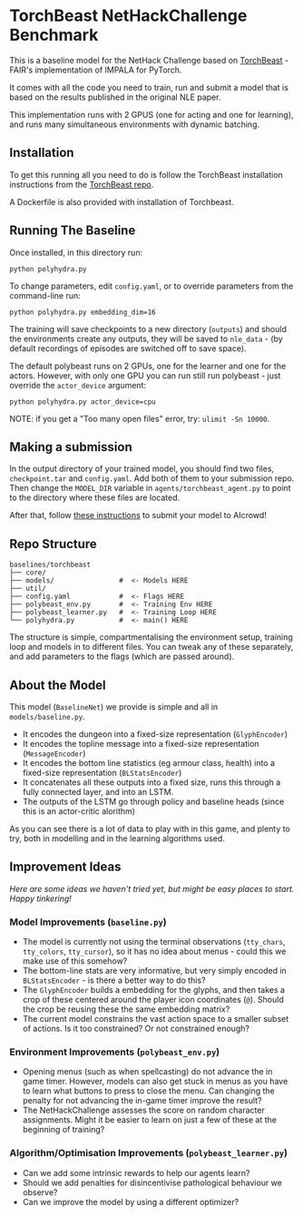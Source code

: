 # TorchBeast NetHackChallenge Benchmark

This is a baseline model for the NetHack Challenge based on
[TorchBeast](https://github.com/facebookresearch/torchbeast) - FAIR's
implementation of IMPALA for PyTorch.

It comes with all the code you need to train, run and submit a model
that is based on the results published in the original NLE paper.

This implementation runs with 2 GPUS (one for acting and one for
learning), and runs many simultaneous environments with dynamic
batching.


## Installation

To get this running all you need to do is follow the TorchBeast installation instructions from the [TorchBeast repo](https://github.com/facebookresearch/torchbeast).

A Dockerfile is also provided with installation of Torchbeast.


## Running The Baseline

Once installed, in this directory run:

`python polyhydra.py`

To change parameters, edit `config.yaml`, or to override parameters
from the command-line run:

`python polyhydra.py embedding_dim=16`

The training will save checkpoints to a new directory (`outputs`) and
should the environments create any outputs, they will be saved to
`nle_data` - (by default recordings of episodes are switched off to
save space).

The default polybeast runs on 2 GPUs, one for the learner and one for
the actors. However, with only one GPU you can run still run
polybeast - just override the `actor_device` argument:

`python polyhydra.py actor_device=cpu`

NOTE: if you get a "Too many open files" error, try: `ulimit -Sn 10000`.

## Making a submission

In the output directory of your trained model, you should find two files, `checkpoint.tar` and `config.yaml`. Add both of them to your submission repo. Then change the `MODEL_DIR` variable in `agents/torchbeast_agent.py` to point to the directory where these files are located.

After that, follow [these instructions](https://gitlab.aicrowd.com/roberta_raileanu/neurips-2021-nethack-starter-kit/-/blob/master/docs/SUBMISSION.md) to submit your model to AIcrowd!


## Repo Structure

```
baselines/torchbeast
├── core/
├── models/                #  <- Models HERE
├── util/
├── config.yaml            #  <- Flags HERE
├── polybeast_env.py       #  <- Training Env HERE
├── polybeast_learner.py   #  <- Training Loop HERE
└── polyhydra.py           #  <- main() HERE

```

The structure is simple, compartmentalising the environment setup,
training loop and models in to different files. You can tweak any of
these separately, and add parameters to the flags (which are passed
around).


## About the Model

This model (`BaselineNet`) we provide is simple and all in
`models/baseline.py`.

* It encodes the dungeon into a fixed-size representation
  (`GlyphEncoder`)
* It encodes the topline message into a fixed-size representation
  (`MessageEncoder`)
* It encodes the bottom line statistics (eg armour class, health) into
  a fixed-size representation (`BLStatsEncoder`)
* It concatenates all these outputs into a fixed size, runs this
  through a fully connected layer, and into an LSTM.
* The outputs of the LSTM go through policy and baseline heads (since
  this is an actor-critic alorithm)

As you can see there is a lot of data to play with in this game, and
plenty to try, both in modelling and in the learning algorithms used.


## Improvement Ideas

*Here are some ideas we haven't tried yet, but might be easy places to start. Happy tinkering!*


### Model Improvements (`baseline.py`)

* The model is currently not using the terminal observations
  (`tty_chars`, `tty_colors`, `tty_cursor`), so it has no idea about
  menus - could this we make use of this somehow?
* The bottom-line stats are very informative, but very simply encoded
  in `BLStatsEncoder` - is there a better way to do this?
* The `GlyphEncoder` builds a embedding for the glyphs, and then takes
  a crop of these centered around the player icon coordinates
  (`@`). Should the crop be reusing these the same embedding matrix?
* The current model constrains the vast action space to a smaller
  subset of actions. Is it too constrained? Or not constrained enough?

###  Environment Improvements (`polybeast_env.py`)

* Opening menus (such as when spellcasting) do not advance the in game
  timer. However, models can also get stuck in menus as you have to
  learn what buttons to press to close the menu. Can changing the
  penalty for not advancing the in-game timer improve the result?
* The NetHackChallenge assesses the score on random character
  assignments. Might it be easier to learn on just a few of these at
  the beginning of training?

### Algorithm/Optimisation Improvements (`polybeast_learner.py`)

* Can we add some intrinsic rewards to help our agents learn?
* Should we add penalties for disincentivise pathological behaviour we
  observe?
* Can we improve the model by using a different optimizer?
